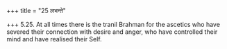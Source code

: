 +++
title = "25 लभन्ते"

+++
5.25. At all times there is the tranil Brahman for the ascetics who have
severed their connection with desire and anger, who have controlled
their mind and have realised their Self.
